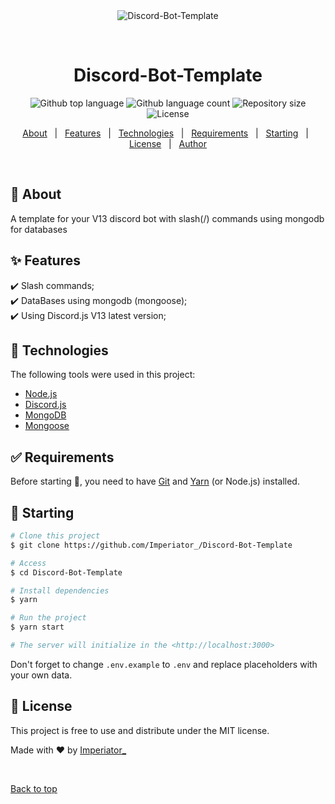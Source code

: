 <div align="center" id="top"> 
  <img src="./.github/app.gif" alt="Discord-Bot-Template" />

  &#xa0;

  <!-- <a href="https://Discord-Bot-Template.netlify.app">Demo</a> -->
</div>

<h1 align="center">Discord-Bot-Template</h1>

<p align="center">
  <img alt="Github top language" src="https://img.shields.io/github/languages/top/Imperiator_/Discord-Bot-Template">

  <img alt="Github language count" src="https://img.shields.io/github/languages/count/Imperiator_/Discord-Bot-Template">

  <img alt="Repository size" src="https://img.shields.io/github/repo-size/Imperiator_/Discord-Bot-Template">

  <img alt="License" src="https://img.shields.io/github/license/Imperiator_/Discord-Bot-Template">

  <!-- <img alt="Github issues" src="https://img.shields.io/github/issues/Imperiator_/Discord-Bot-Template" /> -->

  <!-- <img alt="Github forks" src="https://img.shields.io/github/forks/Imperiator_/Discord-Bot-Template" /> -->

  <!-- <img alt="Github stars" src="https://img.shields.io/github/stars/Imperiator_/Discord-Bot-Template" /> -->
</p>

<!-- Status -->

<!-- <h4 align="center"> 
	🚧  Discord-Bot-Template 🚀 Under construction...  🚧
</h4> 

<hr> -->

<p align="center">
  <a href="#dart-about">About</a> &#xa0; | &#xa0; 
  <a href="#sparkles-features">Features</a> &#xa0; | &#xa0;
  <a href="#rocket-technologies">Technologies</a> &#xa0; | &#xa0;
  <a href="#white_check_mark-requirements">Requirements</a> &#xa0; | &#xa0;
  <a href="#checkered_flag-starting">Starting</a> &#xa0; | &#xa0;
  <a href="#memo-license">License</a> &#xa0; | &#xa0;
  <a href="https://github.com/Imperiator_" target="_blank">Author</a>
</p>

<br>

## :dart: About ##

A template for your V13 discord bot with slash(/) commands using mongodb for databases

## :sparkles: Features ##

:heavy_check_mark: Slash commands;\
:heavy_check_mark: DataBases using mongodb (mongoose);\
:heavy_check_mark: Using Discord.js V13 latest version;

## :rocket: Technologies ##

The following tools were used in this project:

- [Node.js](https://nodejs.org/en/)
- [Discord.js](https://discord.js.org/)
- [MongoDB](https://www.mongodb.com/)
- [Mongoose](https://mongoosejs.com/)


## :white_check_mark: Requirements ##

Before starting :checkered_flag:, you need to have [Git](https://git-scm.com) and [Yarn](https://yarnpkg.com) (or Node.js) installed.

## :checkered_flag: Starting ##

```bash
# Clone this project
$ git clone https://github.com/Imperiator_/Discord-Bot-Template

# Access
$ cd Discord-Bot-Template

# Install dependencies
$ yarn

# Run the project
$ yarn start

# The server will initialize in the <http://localhost:3000>
```

Don't forget to change ``.env.example`` to ``.env`` and replace placeholders with your own data.

## :memo: License ##

This project is free to use and distribute under the MIT license.


Made with :heart: by <a href="https://github.com/Imperiator_" target="_blank">Imperiator_</a>

&#xa0;

<a href="#top">Back to top</a>
